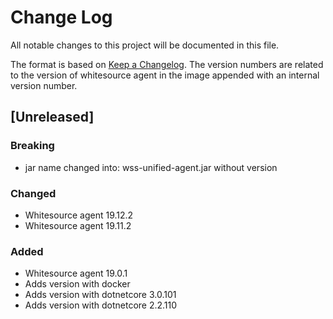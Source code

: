 # Change Log
All notable changes to this project will be documented in this file.

The format is based on [Keep a Changelog](http://keepachangelog.com/).
The version numbers are related to the version of whitesource agent in the image appended with an internal version number.

## [Unreleased]

### Breaking
- jar name changed into: wss-unified-agent.jar without version

### Changed
- Whitesource agent 19.12.2 
- Whitesource agent 19.11.2 

### Added
- Whitesource agent 19.0.1
- Adds version with docker 
- Adds version with dotnetcore 3.0.101
- Adds version with dotnetcore 2.2.110
